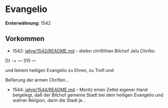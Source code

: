 # Evangelio

**Ersterwähnung:** 1542

## Vorkommen
- 1542: [jahre/1542/README.md](../jahre/1542/README.md) – dieſen chriſtlihen Biſchof Jeſu Chriſto:


D}
-+
— 315 —

und ſeinem heiligen Evangelio zu Ehren, zu Troſt und

Beſſerung der armen Chriſten...
- 1544: [jahre/1544/README.md](../jahre/1544/README.md) – Moritz einen
Zettel eigener Hand beigelegt, daß der Biſchof gemeine
Stadt bei dem heiligen Evangelio und wahrer Religion,
darin die Stadt je...
